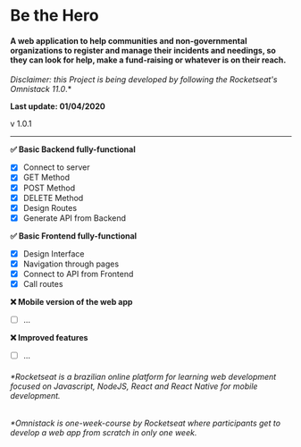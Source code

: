 # Be the Hero
#### A web application to help communities and non-governmental organizations to register and manage their incidents and needings, so they can look for help, make a fund-raising or whatever is on their reach.

*Disclaimer: this Project is being developed by following the Rocketseat's Omnistack 11.0*.*

**Last update: 01/04/2020**

v 1.0.1
_________________________________________________



**✅ Basic Backend fully-functional**
- [x] Connect to server
- [x] GET Method
- [x] POST Method
- [x] DELETE Method
- [x] Design Routes
- [x] Generate API from Backend

**✅ Basic Frontend fully-functional**
- [x] Design Interface
- [x] Navigation through pages
- [x] Connect to API from Frontend
- [x] Call routes

**❌ Mobile version of the web app**
- [ ] ...

**❌ Improved features**
- [ ] ...

###### *Rocketseat is a brazilian online platform for learning web development focused on Javascript, NodeJS, React and React Native for mobile development.
###### *Omnistack is one-week-course by Rocketseat where participants get to develop a web app from scratch in only one week. 
